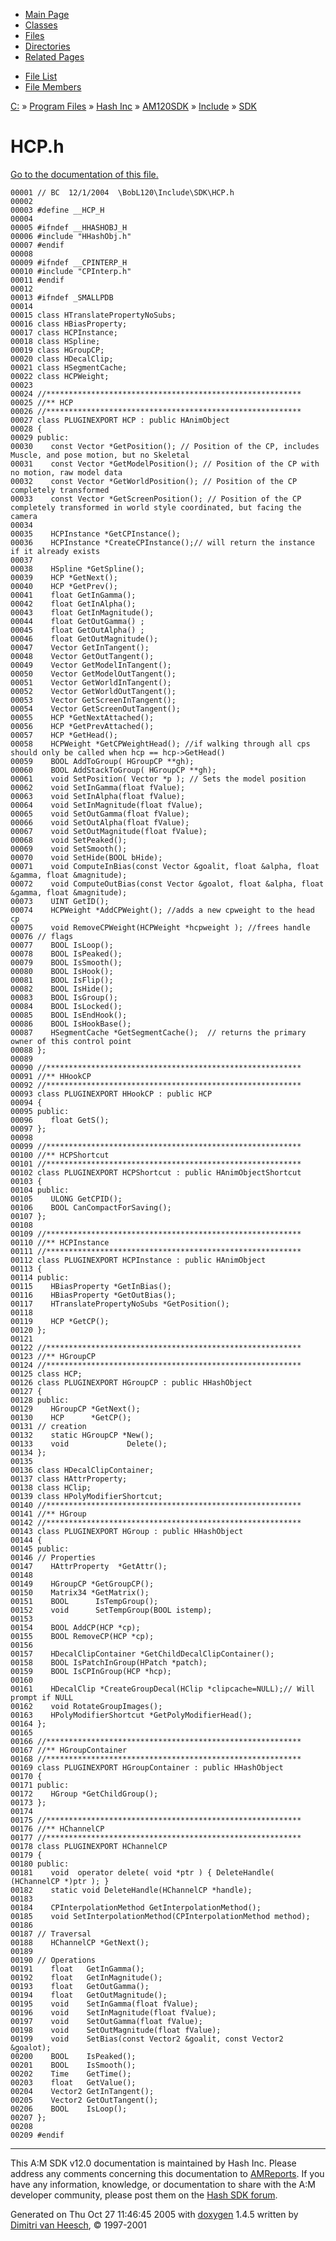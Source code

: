 <div class="tabs">

- [Main Page](index.md)
- [Classes](annotated.md)
- <span id="current">[Files](files.md)</span>
- [Directories](dirs.md)
- [Related Pages](pages.md)

</div>

<div class="tabs">

- [File List](files.md)
- [File Members](globals.md)

</div>

<div class="nav">

<a href="dir_C_3A_2F.md" class="el">C:</a> » <a href="dir_C_3A_2FProgram_20Files_2F.md" class="el">Program Files</a> » <a href="dir_C_3A_2FProgram_20Files_2FHash_20Inc_2F.md" class="el">Hash Inc</a> » <a href="dir_C_3A_2FProgram_20Files_2FHash_20Inc_2FAM120SDK_2F.md" class="el">AM120SDK</a> » <a href="dir_C_3A_2FProgram_20Files_2FHash_20Inc_2FAM120SDK_2FInclude_2F.md" class="el">Include</a> » <a href="dir_C_3A_2FProgram_20Files_2FHash_20Inc_2FAM120SDK_2FInclude_2FSDK_2F.md" class="el">SDK</a>

</div>

# HCP.h

[Go to the documentation of this file.](HCP_8h.md)

<div class="fragment">

``` fragment
00001 // BC  12/1/2004  \BobL120\Include\SDK\HCP.h
00002 
00003 #define __HCP_H
00004 
00005 #ifndef __HHASHOBJ_H
00006 #include "HHashObj.h"
00007 #endif
00008 
00009 #ifndef __CPINTERP_H
00010 #include "CPInterp.h"
00011 #endif
00012 
00013 #ifndef _SMALLPDB
00014 
00015 class HTranslatePropertyNoSubs;
00016 class HBiasProperty;
00017 class HCPInstance;
00018 class HSpline;
00019 class HGroupCP;
00020 class HDecalClip;
00021 class HSegmentCache;
00022 class HCPWeight;
00023 
00024 //*********************************************************
00025 //** HCP
00026 //*********************************************************
00027 class PLUGINEXPORT HCP : public HAnimObject
00028 {
00029 public:
00030    const Vector *GetPosition(); // Position of the CP, includes Muscle, and pose motion, but no Skeletal
00031    const Vector *GetModelPosition(); // Position of the CP with no motion, raw model data
00032    const Vector *GetWorldPosition(); // Position of the CP completely transformed
00033    const Vector *GetScreenPosition(); // Position of the CP completely transformed in world style coordinated, but facing the camera
00034    
00035    HCPInstance *GetCPInstance();
00036    HCPInstance *CreateCPInstance();// will return the instance if it already exists
00037    
00038    HSpline *GetSpline();
00039    HCP *GetNext();
00040    HCP *GetPrev();
00041    float GetInGamma();
00042    float GetInAlpha();
00043    float GetInMagnitude();
00044    float GetOutGamma() ;
00045    float GetOutAlpha() ;
00046    float GetOutMagnitude();
00047    Vector GetInTangent();
00048    Vector GetOutTangent();
00049    Vector GetModelInTangent();
00050    Vector GetModelOutTangent();
00051    Vector GetWorldInTangent();
00052    Vector GetWorldOutTangent();
00053    Vector GetScreenInTangent();
00054    Vector GetScreenOutTangent();
00055    HCP *GetNextAttached();
00056    HCP *GetPrevAttached();
00057    HCP *GetHead();
00058    HCPWeight *GetCPWeightHead(); //if walking through all cps should only be called when hcp == hcp->GetHead()
00059    BOOL AddToGroup( HGroupCP **gh);
00060    BOOL AddStackToGroup( HGroupCP **gh);
00061    void SetPosition( Vector *p ); // Sets the model position
00062    void SetInGamma(float fValue);
00063    void SetInAlpha(float fValue);
00064    void SetInMagnitude(float fValue);
00065    void SetOutGamma(float fValue);
00066    void SetOutAlpha(float fValue);
00067    void SetOutMagnitude(float fValue);
00068    void SetPeaked();
00069    void SetSmooth();
00070    void SetHide(BOOL bHide);
00071    void ComputeInBias(const Vector &goalit, float &alpha, float &gamma, float &magnitude);
00072    void ComputeOutBias(const Vector &goalot, float &alpha, float &gamma, float &magnitude);
00073    UINT GetID();
00074    HCPWeight *AddCPWeight(); //adds a new cpweight to the head cp
00075    void RemoveCPWeight(HCPWeight *hcpweight ); //frees handle
00076 // flags  
00077    BOOL IsLoop();
00078    BOOL IsPeaked();
00079    BOOL IsSmooth();
00080    BOOL IsHook();
00081    BOOL IsFlip();
00082    BOOL IsHide();
00083    BOOL IsGroup();
00084    BOOL IsLocked();
00085    BOOL IsEndHook();
00086    BOOL IsHookBase();
00087    HSegmentCache *GetSegmentCache();  // returns the primary owner of this control point
00088 };
00089 
00090 //*********************************************************
00091 //** HHookCP
00092 //*********************************************************
00093 class PLUGINEXPORT HHookCP : public HCP
00094 {
00095 public:
00096    float GetS();
00097 };
00098 
00099 //*********************************************************
00100 //** HCPShortcut
00101 //*********************************************************
00102 class PLUGINEXPORT HCPShortcut : public HAnimObjectShortcut
00103 {
00104 public:
00105    ULONG GetCPID();
00106    BOOL CanCompactForSaving();
00107 };
00108 
00109 //*********************************************************
00110 //** HCPInstance
00111 //*********************************************************
00112 class PLUGINEXPORT HCPInstance : public HAnimObject
00113 {
00114 public:
00115    HBiasProperty *GetInBias();
00116    HBiasProperty *GetOutBias();
00117    HTranslatePropertyNoSubs *GetPosition();
00118    
00119    HCP *GetCP();
00120 };
00121 
00122 //*********************************************************
00123 //** HGroupCP
00124 //*********************************************************
00125 class HCP;
00126 class PLUGINEXPORT HGroupCP : public HHashObject
00127 {
00128 public:
00129    HGroupCP *GetNext();
00130    HCP      *GetCP();
00131 // creation
00132    static HGroupCP *New();   
00133    void             Delete();
00134 };
00135 
00136 class HDecalClipContainer;
00137 class HAttrProperty;
00138 class HClip;
00139 class HPolyModifierShortcut;
00140 //*********************************************************
00141 //** HGroup
00142 //*********************************************************
00143 class PLUGINEXPORT HGroup : public HHashObject
00144 {
00145 public:
00146 // Properties
00147    HAttrProperty  *GetAttr();
00148 
00149    HGroupCP *GetGroupCP();
00150    Matrix34 *GetMatrix();
00151    BOOL      IsTempGroup();
00152    void      SetTempGroup(BOOL istemp);
00153    
00154    BOOL AddCP(HCP *cp);
00155    BOOL RemoveCP(HCP *cp);
00156    
00157    HDecalClipContainer *GetChildDecalClipContainer();
00158    BOOL IsPatchInGroup(HPatch *patch);
00159    BOOL IsCPInGroup(HCP *hcp);
00160    
00161    HDecalClip *CreateGroupDecal(HClip *clipcache=NULL);// Will prompt if NULL
00162    void RotateGroupImages();
00163    HPolyModifierShortcut *GetPolyModifierHead();
00164 };
00165 
00166 //*********************************************************
00167 //** HGroupContainer
00168 //*********************************************************
00169 class PLUGINEXPORT HGroupContainer : public HHashObject
00170 {
00171 public:
00172    HGroup *GetChildGroup();
00173 };
00174 
00175 //*********************************************************
00176 //** HChannelCP
00177 //*********************************************************
00178 class PLUGINEXPORT HChannelCP
00179 {
00180 public:
00181    void  operator delete( void *ptr ) { DeleteHandle( (HChannelCP *)ptr ); }
00182    static void DeleteHandle(HChannelCP *handle);
00183 
00184    CPInterpolationMethod GetInterpolationMethod();
00185    void SetInterpolationMethod(CPInterpolationMethod method);
00186    
00187 // Traversal
00188    HChannelCP *GetNext();
00189    
00190 // Operations
00191    float   GetInGamma();
00192    float   GetInMagnitude();
00193    float   GetOutGamma();
00194    float   GetOutMagnitude();
00195    void    SetInGamma(float fValue);
00196    void    SetInMagnitude(float fValue);
00197    void    SetOutGamma(float fValue);
00198    void    SetOutMagnitude(float fValue);
00199    void    SetBias(const Vector2 &goalit, const Vector2 &goalot);
00200    BOOL    IsPeaked();
00201    BOOL    IsSmooth();
00202    Time    GetTime();
00203    float   GetValue();
00204    Vector2 GetInTangent();
00205    Vector2 GetOutTangent();
00206    BOOL    IsLoop();
00207 };
00208 
00209 #endif
```

</div>

------------------------------------------------------------------------

<span class="small">This A:M SDK v12.0 documentation is maintained by Hash Inc. Please address any comments concerning this documentation to [AMReports](http://www.hash.com/reports). If you have any information, knowledge, or documentation to share with the A:M developer community, please post them on the [Hash SDK forum](http://www.hash.com/forums/index.php?showforum=11).</span>

Generated on Thu Oct 27 11:46:45 2005 with [<span class="image placeholder" original-image-src="doxygen.png" original-image-title="" height="45" width="100" align="middle" border="0">doxygen</span>](http://www.doxygen.org/index.html) 1.4.5 written by [Dimitri van Heesch](mailto:dimitri@stack.nl), © 1997-2001
